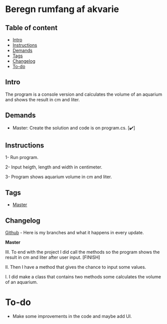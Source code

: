 # Beregn rumfang af akvarie

## Table of content

* [Intro](#Intro)
* [Instructions](#Instructions)
* [Demands](#Demands)
* [Tags](#Tags)
* [Changelog](#Changelog)
* [To-do](#To-do)


## Intro

The program is a console version and calculates the volume of an aquarium and shows the result in cm and liter.

## Demands 

<ul>
  <li> Master: Create the solution and code is on program.cs. [✔️]</li> 
</ul>

## Instructions

1- Run program.

2- Input heigth, length and width in centimeter.

3- Program shows aquarium volume in cm and liter.

## Tags

* [Master](https://github.com/Cabuxito/Akvarie-Opgave/tree/master)

## Changelog

[Github](https://github.com/Cabuxito/Akvarie-Opgave/branches) - Here is my branches and what it happens in every update.

**Master**

III. To end with the project I did call the methods so the program shows the result in cm and liter after user input. [FINISH]

II. Then I have a method that gives the chance to input some values.

I. I did make a class that contains two methods some calculates the volume of an aquarium. 


# To-do
* Make some improvements in the code and maybe add UI.
